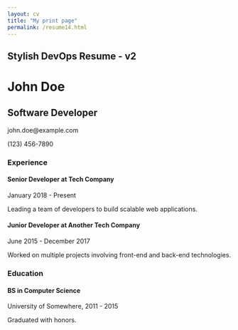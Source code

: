 ```yaml
---
layout: cv
title: "My print page"
permalink: /resume14.html
---
```

<div class="container mt-5">
    <h2 class="text-center">Stylish DevOps Resume - v2</h2>
    <div id="resume" resumeid="resumeid01" contenteditable="true" class="printable-area rounded border p-3">
        <h1>John Doe</h1>
        <h2>Software Developer</h2>
        <p><i class="fas fa-envelope"></i> <span id="email">john.doe@example.com</span></p>
        <p><i class="fas fa-phone"></i> <span id="phone">(123) 456-7890</span></p>
        <h3>Experience</h3>
        <div>
            <h4>Senior Developer at Tech Company</h4>
            <p>January 2018 - Present</p>
            <p>Leading a team of developers to build scalable web applications.</p>
        </div>
        <div>
            <h4>Junior Developer at Another Tech Company</h4>
            <p>June 2015 - December 2017</p>
            <p>Worked on multiple projects involving front-end and back-end technologies.</p>
        </div>
        <h3>Education</h3>
        <div>
            <h4>BS in Computer Science</h4>
            <p>University of Somewhere, 2011 - 2015</p>
            <p>Graduated with honors.</p>
        </div>
    </div>

</div>

<!-- <div class="mt-3 text-center">
    <button class="btn btn-primary" onclick="window.print()"><i class="fas fa-print me-2"></i> Print Resume</button>
    <button class="btn btn-primary btn-icon" id="saveResume"><i class="fas fa-save"></i> Save</button>
    <button class="btn btn-danger btn-icon" id="clearResume"><i class="fas fa-trash-alt"></i> Reset/Clear</button>
    <button class="btn btn-info btn-icon" id="copyResume"><i class="fas fa-copy"></i> Copy Data</button>
    <button class="btn btn-warning btn-icon" id="pasteResume"><i class="fas fa-clipboard"></i> Paste Data</button>
</div>
<div class="mt-3 text-center"> 
    <span id="successMessage" class="success-msg">ready!</span> 
</div> -->

